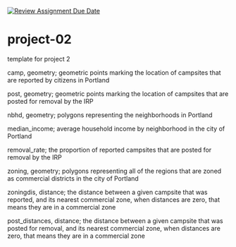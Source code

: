 [![Review Assignment Due Date](https://classroom.github.com/assets/deadline-readme-button-24ddc0f5d75046c5622901739e7c5dd533143b0c8e959d652212380cedb1ea36.svg)](https://classroom.github.com/a/QLgpPTVo)
# project-02
 template for project 2
 
 camp, geometry; geometric points marking the location of campsites that are reported by citizens in Portland
 
 post, geometry; geometric points marking the location of campsites that are posted for removal by the IRP
 
 nbhd, geometry; polygons representing the neighborhoods in Portland

 median_income; average household income by neighborhood in the city of Portland

 removal_rate; the proportion of reported campsites that are posted for removal by the IRP
 
 zoning, geometry; polygons representing all of the regions that are zoned as commercial districts in the city of Portland
 
 zoningdis, distance; the distance between a given campsite that was reported, and its nearest commercial zone, when distances are zero, that means they are in a commercial zone
 
 post_distances, distance; the distance between a given campsite that was posted for removal, and its nearest commercial zone, when distances are zero, that means they are in a commercial zone
 
 